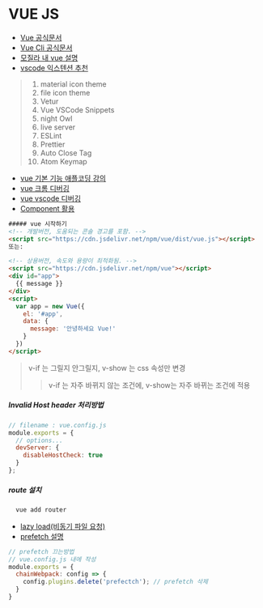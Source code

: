 # VUE JS

* [Vue 공식문서](https://v3.vuejs.org/guide/introduction.html#what-is-vue-js)
* [Vue Cli 공식문서](https://cli.vuejs.org/guide/)
* [모질라 내 vue 설명](https://developer.mozilla.org/ko/docs/Learn/Tools_and_testing/Client-side_JavaScript_frameworks/Vue_getting_started)
* [vscode 익스텐션 추천](https://linked2ev.github.io/devsub/2020/08/31/Visual-Studio-Code-vue.js-%EA%B0%9C%EB%B0%9C%EC%8B%9C-%EC%B6%94%EC%B2%9C-plugin-%EC%A0%95%EB%A6%AC/)
> 1. material icon theme
> 2. file icon theme
> 3. Vetur
> 4. Vue VSCode Snippets
> 5. night Owl
> 6. live server
> 7. ESLint
> 8. Prettier
> 9. Auto Close Tag
> 10. Atom Keymap
* [vue 기본 기능 애플코딩 강의](https://www.youtube.com/watch?v=-tVaahsXpwk&list=PLfLgtT94nNq3Br68sEe26jkOqCPK_8UQ-)
* [vue 크롬 디버깅](https://vuejs-kr.github.io/vue/2017/02/25/vue-chrome-debugging/)
* [vue vscode 디버깅](https://v3.ko.vuejs.org/cookbook/debugging-in-vscode.html#%E1%84%8B%E1%85%A1%E1%87%81%E1%84%89%E1%85%A5-%E1%84%8C%E1%85%AE%E1%86%AB%E1%84%87%E1%85%B5%E1%84%92%E1%85%A1%E1%86%AF-%E1%84%80%E1%85%A5%E1%86%BA)
* [Component 활용](https://ux.stories.pe.kr/131)
```html
##### vue 시작하기
<!-- 개발버전, 도움되는 콘솔 경고를 포함. -->
<script src="https://cdn.jsdelivr.net/npm/vue/dist/vue.js"></script>
또는:

<!-- 상용버전, 속도와 용량이 최적화됨. -->
<script src="https://cdn.jsdelivr.net/npm/vue"></script>
<div id="app">
  {{ message }}
</div>
<script>
  var app = new Vue({
    el: '#app',
    data: {
      message: '안녕하세요 Vue!'
    }
  })
</script>
```
> v-if 는 그릴지 안그릴지, v-show 는 css 속성만 변경
>> v-if 는 자주 바뀌지 않는 조건에, v-show는 자주 바뀌는 조건에 적용


##### Invalid Host header 처리방법
```javascript
// filename : vue.config.js
module.exports = {
  // options...
  devServer: {
    disableHostCheck: true
  }
};
```
##### route 설치

```cmd
  vue add router
```
* [lazy load(비동기 파일 요청)](https://kyounghwan01.github.io/blog/Vue/vue/lazy-loading/#%E1%84%8B%E1%85%B5%E1%84%80%E1%85%A5%E1%86%BA%E1%84%8B%E1%85%B3%E1%86%AF-%E1%84%92%E1%85%A1%E1%84%82%E1%85%B3%E1%86%AB-%E1%84%8B%E1%85%B5%E1%84%8B%E1%85%B2)
* [prefetch 설명](https://code-hoon.tistory.com/163)
```javascript
// prefetch 끄는방법
// vue.config.js 내에 작성
module.exports = {
  chainWebpack: config => {
    config.plugins.delete('prefectch'); // prefetch 삭제
  }
}
```
